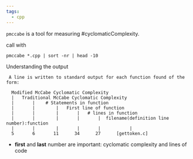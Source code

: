 ```yaml
---
tags:
  - cpp
---
```

`pmccabe` is a tool for measuring #cyclomaticComplexity.

call with
```
pmccabe *.cpp | sort -nr | head -10
```

Understanding the output
```
 A line is written to standard output for each function found of the form:

  Modified McCabe Cyclomatic Complexity
  |   Traditional McCabe Cyclomatic Complexity
  |       |    # Statements in function
  |       |        |   First line of function
  |       |        |       |   # lines in function
  |       |        |       |       |  filename(definition line number):function
  |       |        |       |       |           |
  5       6       11      34      27      [gettoken.c]
```

- **first** and **last** number are important: cyclomatic complexity and lines of code

